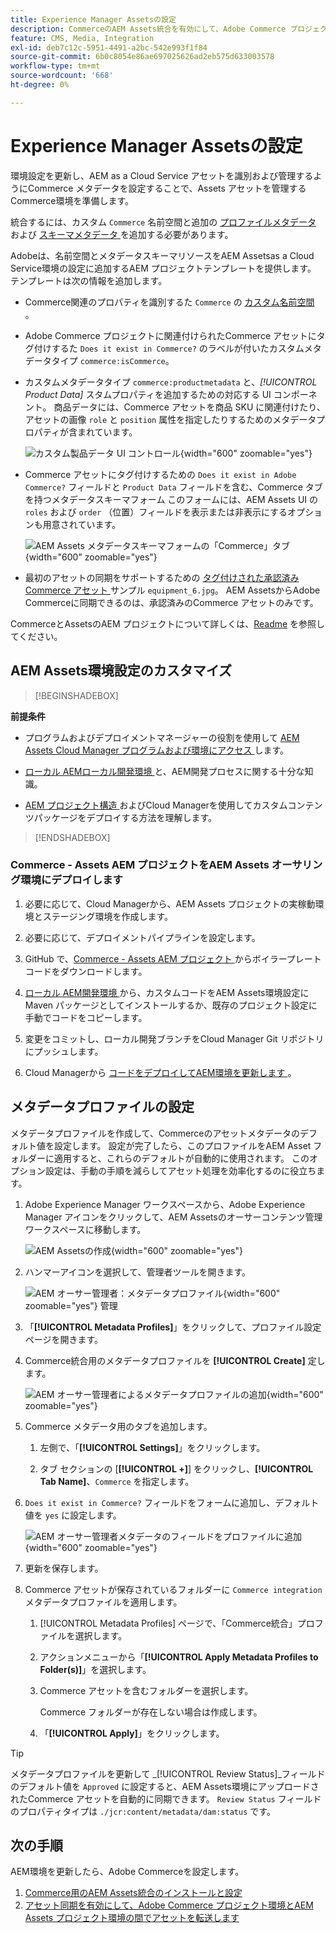 ```yaml
---
title: Experience Manager Assetsの設定
description: CommerceのAEM Assets統合を有効にして、Adobe Commerce プロジェクトとExperience Manager Assets プロジェクトの間でアセットを同期するために必要なアセットメタデータを追加します。
feature: CMS, Media, Integration
exl-id: deb7c12c-5951-4491-a2bc-542e993f1f84
source-git-commit: 6b0c8054e86ae697025626ad2eb575d633003578
workflow-type: tm+mt
source-wordcount: '668'
ht-degree: 0%

---
```


# Experience Manager Assetsの設定

環境設定を更新し、AEM as a Cloud Service アセットを識別および管理するようにCommerce メタデータを設定することで、Assets アセットを管理するCommerce環境を準備します。

統合するには、カスタム `Commerce` 名前空間と追加の [ プロファイルメタデータ ](https://experienceleague.adobe.com/en/docs/experience-manager-cloud-service/content/assets/manage/metadata-profiles) および [ スキーマメタデータ ](https://experienceleague.adobe.com/en/docs/experience-manager-cloud-service/content/assets/manage/metadata-schemas) を追加する必要があります。

Adobeは、名前空間とメタデータスキーマリソースをAEM Assetsas a Cloud Service環境の設定に追加するAEM プロジェクトテンプレートを提供します。 テンプレートは次の情報を追加します。

- Commerce関連のプロパティを識別するた `Commerce` の [ カスタム名前空間 ](https://github.com/ankumalh/assets-commerce/blob/main/ui.config/jcr_root/apps/commerce/config/org.apache.sling.jcr.repoinit.RepositoryInitializer~commerce-namespaces.cfg.json)。

- Adobe Commerce プロジェクトに関連付けられたCommerce アセットにタグ付けするた `Does it exist in Commerce?` のラベルが付いたカスタムメタデータタイプ `commerce:isCommerce`。

- カスタムメタデータタイプ `commerce:productmetadata` と、*[!UICONTROL Product Data]* スタムプロパティを追加するための対応する UI コンポーネント。 商品データには、Commerce アセットを商品 SKU に関連付けたり、アセットの画像 `role` と `position` 属性を指定したりするためのメタデータプロパティが含まれています。

  ![ カスタム製品データ UI コントロール ](./assets/aem-commerce-sku-metadata-fields-from-template.png){width="600" zoomable="yes"}

- Commerce アセットにタグ付けするための `Does it exist in Adobe Commerce?` フィールドと `Product Data` フィールドを含む、Commerce タブを持つメタデータスキーマフォーム このフォームには、AEM Assets UI の `roles` および `order` （位置）フィールドを表示または非表示にするオプションも用意されています。

  ![AEM Assets メタデータスキーマフォームの「Commerce」タブ ](./assets/assets-configure-metadata-schema-form-editor.png){width="600" zoomable="yes"}

- 最初のアセットの同期をサポートするための [ タグ付けされた承認済みCommerce アセット ](https://github.com/ankumalh/assets-commerce/blob/main/ui.content/src/main/content/jcr_root/content/dam/wknd/en/activities/hiking/equipment_6.jpg/.content.xml) サンプル `equipment_6.jpg`。 AEM AssetsからAdobe Commerceに同期できるのは、承認済みのCommerce アセットのみです。

CommerceとAssetsのAEM プロジェクトについて詳しくは、[Readme](https://github.com/ankumalh/assets-commerce) を参照してください。

## AEM Assets環境設定のカスタマイズ

>[!BEGINSHADEBOX]

**前提条件**

- プログラムおよびデプロイメントマネージャーの役割を使用して [AEM Assets Cloud Manager プログラムおよび環境にアクセス ](https://experienceleague.adobe.com/en/docs/experience-manager-cloud-service/content/onboarding/journey/cloud-manager#access-sysadmin-bo) します。

- [ ローカル AEMローカル開発環境 ](https://experienceleague.adobe.com/en/docs/experience-manager-learn/cloud-service/local-development-environment-set-up/overview) と、AEM開発プロセスに関する十分な知識。

- [AEM プロジェクト構造 ](https://experienceleague.adobe.com/ja/docs/experience-manager-cloud-service/content/implementing/developing/aem-project-content-package-structure) およびCloud Managerを使用してカスタムコンテンツパッケージをデプロイする方法を理解します。

>[!ENDSHADEBOX]

### Commerce - Assets AEM プロジェクトをAEM Assets オーサリング環境にデプロイします

1. 必要に応じて、Cloud Managerから、AEM Assets プロジェクトの実稼動環境とステージング環境を作成します。

1. 必要に応じて、デプロイメントパイプラインを設定します。

1. GitHub で、[Commerce - Assets AEM プロジェクト ](https://github.com/ankumalh/assets-commerce) からボイラープレートコードをダウンロードします。

1. [ ローカル AEM開発環境 ](https://experienceleague.adobe.com/en/docs/experience-manager-learn/cloud-service/local-development-environment-set-up/overview) から、カスタムコードをAEM Assets環境設定に Maven パッケージとしてインストールするか、既存のプロジェクト設定に手動でコードをコピーします。

1. 変更をコミットし、ローカル開発ブランチをCloud Manager Git リポジトリにプッシュします。

1. Cloud Managerから [ コードをデプロイしてAEM環境を更新します ](https://experienceleague.adobe.com/en/docs/experience-manager-cloud-service/content/implementing/using-cloud-manager/deploy-code#deploying-code-with-cloud-manager)。

## メタデータプロファイルの設定

メタデータプロファイルを作成して、Commerceのアセットメタデータのデフォルト値を設定します。 設定が完了したら、このプロファイルをAEM Asset フォルダーに適用すると、これらのデフォルトが自動的に使用されます。 このオプション設定は、手動の手順を減らしてアセット処理を効率化するのに役立ちます。

1. Adobe Experience Manager ワークスペースから、Adobe Experience Manager アイコンをクリックして、AEM Assetsのオーサーコンテンツ管理ワークスペースに移動します。

   ![AEM Assetsの作成 ](./assets/aem-assets-authoring.png){width="600" zoomable="yes"}

1. ハンマーアイコンを選択して、管理者ツールを開きます。

   ![AEM オーサー管理者：メタデータプロファイル ](./assets/aem-manage-metadata-profiles.png){width="600" zoomable="yes"} 管理

1. 「**[!UICONTROL Metadata Profiles]**」をクリックして、プロファイル設定ページを開きます。

1. Commerce統合用のメタデータプロファイルを **[!UICONTROL Create]** 定します。

   ![AEM オーサー管理者によるメタデータプロファイルの追加 ](./assets/aem-create-metadata-profile.png){width="600" zoomable="yes"}

1. Commerce メタデータ用のタブを追加します。

   1. 左側で、「**[!UICONTROL Settings]**」をクリックします。

   1. タブ セクションの [**[!UICONTROL +]**] をクリックし、**[!UICONTROL Tab Name]**、`Commerce` を指定します。

1. `Does it exist in Commerce?` フィールドをフォームに追加し、デフォルト値を `yes` に設定します。

   ![AEM オーサー管理者メタデータのフィールドをプロファイルに追加 ](./assets/aem-edit-metadata-profile-fields.png){width="600" zoomable="yes"}

1. 更新を保存します。

1. Commerce アセットが保存されているフォルダーに `Commerce integration` メタデータプロファイルを適用します。

   1. [!UICONTROL  Metadata Profiles] ページで、「Commerce統合」プロファイルを選択します。

   1. アクションメニューから「**[!UICONTROL Apply Metadata Profiles to Folder(s)]**」を選択します。

   1. Commerce アセットを含むフォルダーを選択します。

      Commerce フォルダーが存在しない場合は作成します。

   1. 「**[!UICONTROL Apply]**」をクリックします。

>[!TIP]
>
>メタデータプロファイルを更新して _[!UICONTROL Review Status]_フィールドのデフォルト値を `Approved` に設定すると、AEM Assets環境にアップロードされたCommerce アセットを自動的に同期できます。 `Review Status` フィールドのプロパティタイプは `./jcr:content/metadata/dam:status` です。


## 次の手順

AEM環境を更新したら、Adobe Commerceを設定します。

1. [Commerce用のAEM Assets統合のインストールと設定](aem-assets-configure-commerce.md)
2. [アセット同期を有効にして、Adobe Commerce プロジェクト環境とAEM Assets プロジェクト環境の間でアセットを転送します](aem-assets-setup-synchronization.md)
